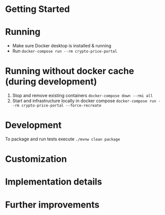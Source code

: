 # Getting Started

# Running
- Make sure Docker desktop is installed & running
- Run `docker-compose run --rm crypto-price-portal`

# Running without docker cache (during development)
1. Stop and remove existing containers `docker-compose down --rmi all`
2. Start and infrastructure locally in docker compose `docker-compose run --rm crypto-price-portal --force-recreate`

# Development
To package and run tests execute `./mvnw clean package`

# Customization

# Implementation details

# Further improvements